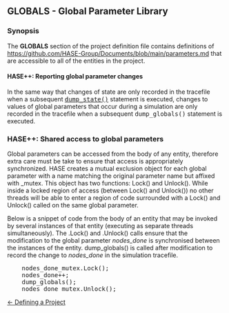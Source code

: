 ## GLOBALS - Global Parameter Library

### Synopsis

The **GLOBALS** section of the project definition file contains definitions of <https://github.com/HASE-Group/Documents/blob/main/parameters.md> that are accessible to all of the entities in the project.


#### HASE++: Reporting global parameter changes

In the same way that changes of state are only recorded in the tracefile when a subsequent <a href="https://github.com/HASE-Group/Documents/blob/main/hasepp.md"><tt>dump_state()</tt></a> statement is executed, changes to values of global parameters that occur during a simulation are only recorded in the tracefile when a subsequent
<tt>dump\_globals()</tt> statement is executed.

### HASE++: Shared access to global parameters

Global parameters can be accessed from the body of any entity, therefore extra care must be take to ensure that access is appropriately synchronized. HASE creates a mutual exclusion object for each global parameter with a name matching the original parameter name but affixed with _mutex. This object has two functions: Lock() and Unlock(). While inside a locked region of access (between Lock() and Unlock()) no other threads will be able to enter a region of code surrounded with a Lock() and Unlock() called on the same global parameter.

Below is a snippet of code from the body of an entity that may be invoked by several instances of that entity (executing as separate threads simultaneously).  The .Lock() and .Unlock() calls ensure that the modification to the global parameter *nodes_done* is synchronised between the instances of the entity. dump\_globals() is called after modification to record the change to *nodes\_done* 
in the simulation tracefile.

<pre>
&nbsp;&nbsp;&nbsp;&nbsp;nodes_done_mutex.Lock();
&nbsp;&nbsp;&nbsp;&nbsp;nodes_done++;
&nbsp;&nbsp;&nbsp;&nbsp;dump_globals();
&nbsp;&nbsp;&nbsp;&nbsp;nodes_done_mutex.Unlock();
</pre>

[<- Defining a Project](<https://github.com/HASE-Group/Documents/blob/main/project.md>)
